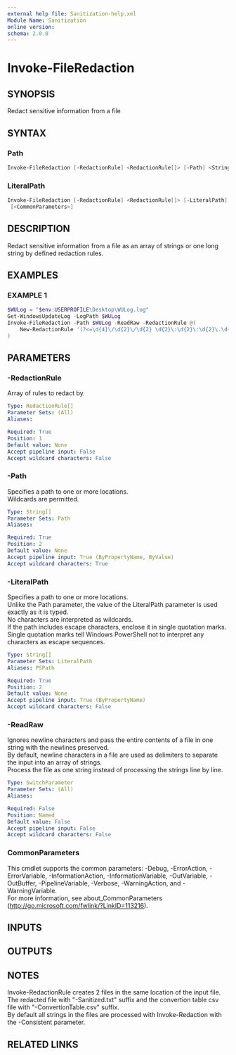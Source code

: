 ```yaml
---
external help file: Sanitization-help.xml
Module Name: Sanitization
online version:
schema: 2.0.0
---
```


# Invoke-FileRedaction

## SYNOPSIS

Redact sensitive information from a file

## SYNTAX

### Path

```powershell
Invoke-FileRedaction [-RedactionRule] <RedactionRule[]> [-Path] <String[]> [-ReadRaw] [<CommonParameters>]
```

### LiteralPath

```powershell
Invoke-FileRedaction [-RedactionRule] <RedactionRule[]> [-LiteralPath] <String[]> [-ReadRaw]
 [<CommonParameters>]
```

## DESCRIPTION

Redact sensitive information from a file as an array of strings or one long string by defined redaction rules.

## EXAMPLES

### EXAMPLE 1

```powershell
$WULog = "$env:USERPROFILE\Desktop\WULog.log"
Get-WindowsUpdateLog -LogPath $WULog
Invoke-FileRedaction -Path $WULog -ReadRaw -RedactionRule @(
    New-RedactionRule '(?<=\d{4}\/\d{2}\/\d{2} \d{2}\:\d{2}\:\d{2}\.\d{7} \d{1,5} \d{1,5}\s+)\w+(?=\s+)' 'Component_{0}'
)
```

## PARAMETERS

### -RedactionRule

Array of rules to redact by.

```yaml
Type: RedactionRule[]
Parameter Sets: (All)
Aliases:

Required: True
Position: 1
Default value: None
Accept pipeline input: False
Accept wildcard characters: False
```

### -Path

Specifies a path to one or more locations.  
Wildcards are permitted.  

```yaml
Type: String[]
Parameter Sets: Path
Aliases:

Required: True
Position: 2
Default value: None
Accept pipeline input: True (ByPropertyName, ByValue)
Accept wildcard characters: True
```

### -LiteralPath

Specifies a path to one or more locations.  
Unlike the Path parameter, the value of the LiteralPath parameter is used exactly as it is typed.  
No characters are interpreted as wildcards.  
If the path includes escape characters, enclose it in single quotation marks.  
Single quotation marks tell Windows PowerShell not to interpret any characters as escape sequences.  

```yaml
Type: String[]
Parameter Sets: LiteralPath
Aliases: PSPath

Required: True
Position: 2
Default value: None
Accept pipeline input: True (ByPropertyName)
Accept wildcard characters: False
```

### -ReadRaw

Ignores newline characters and pass the entire contents of a file in one string with the newlines preserved.  
By default, newline characters in a file are used as delimiters to separate the input into an array of strings.  
Process the file as one string instead of processing the strings line by line.

```yaml
Type: SwitchParameter
Parameter Sets: (All)
Aliases:

Required: False
Position: Named
Default value: False
Accept pipeline input: False
Accept wildcard characters: False
```

### CommonParameters

This cmdlet supports the common parameters: -Debug, -ErrorAction, -ErrorVariable, -InformationAction, -InformationVariable, -OutVariable, -OutBuffer, -PipelineVariable, -Verbose, -WarningAction, and -WarningVariable.  
For more information, see about_CommonParameters (http://go.microsoft.com/fwlink/?LinkID=113216).

## INPUTS

## OUTPUTS

## NOTES

Invoke-RedactionRule creates 2 files in the same location of the input file.  
The redacted file with "-Sanitized.txt" suffix and the convertion table csv file with "-ConvertionTable.csv" suffix.  
By default all strings in the files are processed with Invoke-Redaction with the -Consistent parameter.

## RELATED LINKS
